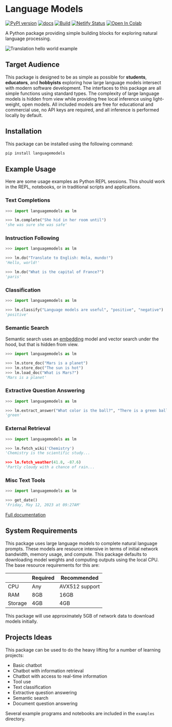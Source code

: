 Language Models
===============

[![PyPI version](https://badge.fury.io/py/languagemodels.svg)](https://badge.fury.io/py/languagemodels)
[![docs](https://img.shields.io/badge/docs-online-brightgreen)](https://languagemodels.netlify.app/)
[![Build](https://github.com/jncraton/languagemodels/actions/workflows/build.yml/badge.svg)](https://github.com/jncraton/languagemodels/actions/workflows/build.yml)
[![Netlify Status](https://api.netlify.com/api/v1/badges/722e625a-c6bc-4373-bd88-c017adc58c00/deploy-status)](https://app.netlify.com/sites/languagemodels/deploys)
[![Open In Colab](https://colab.research.google.com/assets/colab-badge.svg)](https://colab.research.google.com/github/jncraton/languagemodels/blob/master/examples/translate.ipynb)

A Python package providing simple building blocks for exploring natural language processing.

![Translation hello world example](media/hello.gif)

Target Audience
---------------

This package is designed to be as simple as possible for **students**, **educators**, and **hobbyists** exploring how large language models intersect with modern software development. The interfaces to this package are all simple functions using standard types. The complexity of large language models is hidden from view while providing free local inference using light-weight, open models. All included models are free for educational and commercial use, no API keys are required, and all inference is performed locally by default.

Installation
------------

This package can be installed using the following command:

```sh
pip install languagemodels
```

Example Usage
-------------

Here are some usage examples as Python REPL sessions. This should work in the REPL, notebooks, or in traditional scripts and applications.

### Text Completions

```python
>>> import languagemodels as lm

>>> lm.complete("She hid in her room until")
'she was sure she was safe'
```

### Instruction Following

```python
>>> import languagemodels as lm

>>> lm.do("Translate to English: Hola, mundo!")
'Hello, world!'

>>> lm.do("What is the capital of France?")
'paris'
```

### Classification

```python
>>> import languagemodels as lm

>>> lm.classify("Language models are useful", "positive", "negative")
'positive'
```

### Semantic Search

Semantic search uses an [embedding](https://en.wikipedia.org/wiki/Sentence_embedding) model and vector search under the hood, but that is hidden from view.

```python
>>> import languagemodels as lm

>>> lm.store_doc("Mars is a planet")
>>> lm.store_doc("The sun is hot")
>>> lm.load_doc("What is Mars?")
'Mars is a planet'
```

### Extractive Question Answering

```python
>>> import languagemodels as lm

>>> lm.extract_answer("What color is the ball?", "There is a green ball and a red box")
'green'
```

### External Retrieval

```python
>>> import languagemodels as lm

>>> lm.fetch_wiki('Chemistry')
'Chemistry is the scientific study...

>>> lm.fetch_weather(41.8, -87.6)
'Partly cloudy with a chance of rain...
```

### Misc Text Tools

```python
>>> import languagemodels as lm

>>> get_date()
'Friday, May 12, 2023 at 09:27AM'
```

[Full documentation](https://languagemodels.netlify.app/)

System Requirements
-------------------

This package uses large language models to complete natural language prompts. These models are resource intensive in terms of initial network bandwidth, memory usage, and compute. This package defaults to downloading model weights and computing outputs using the local CPU. The base resource requirements for this are:

|         | Required   | Recommended    |
| ------- | ---------- | -------------- |
| CPU     | Any        | AVX512 support |
| RAM     | 8GB        | 16GB           |
| Storage | 4GB        | 4GB            |

This package will use approximately 5GB of network data to download models initially.

Projects Ideas
--------------

This package can be used to do the heavy lifting for a number of learning projects:

- Basic chatbot
- Chatbot with information retrieval
- Chatbot with access to real-time information
- Tool use
- Text classification
- Extractive question answering
- Semantic search
- Document question answering

Several example programs and notebooks are included in the `examples` directory.